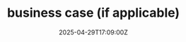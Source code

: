 ---
title: business case (if applicable)
linkTitle: business case (if applicable)
date: '2025-04-29T17:09:00Z'
weight: 1
description: No content
draft: false
ref: business-case-if-applicable
---